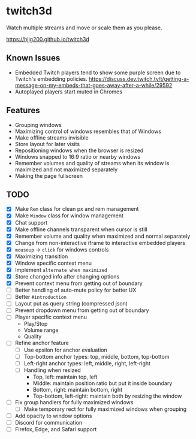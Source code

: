 # twitch3d

Watch multiple streams and move or scale them as you please.

https://hjjg200.github.io/twitch3d

## Known Issues

- Embedded Twitch players tend to show some purple screen due to Twitch's embedding policies. https://discuss.dev.twitch.tv/t/getting-a-message-on-my-embeds-that-goes-away-after-a-while/29592
- Autoplayed players start muted in Chromes

## Features

- Grouping windows
- Maximizing control of windows resembles that of Windows
- Make offline streams invisible
- Store layout for later visits
- Repositioning windows when the browser is resized
- Windows snapped to 16:9 ratio or nearby windows
- Remember volumes and quality of streams when its window is maximized and not maximized separately
- Making the page fullscreen

## TODO
- [x] Make `Rem` class for clean px and rem management
- [x] Make `Window` class for window management
- [x] Chat support
- [x] Make offline channels transparent when cursor is still
- [x] Remember volume and quality when maximized and normal separately
- [x] Change from non-interactive iframe to interactive embedded players
- [x] `mouseup` -> `click` for windows controls
- [x] Maximizing transition
- [x] Window specific context menu
- [x] Implement `alternate when maximized`
- [x] Store changed info after changing options
- [x] Prevent context menu from getting out of boundary
- [ ] Better handling of auto-mute policy for better UX
- [ ] Better `#introduction`
- [ ] Layout put as query string (compressed json)
- [ ] Prevent dropdown menu from getting out of boundary
- [ ] Player specific context menu
    - Play/Stop
    - Volume range
    - Quality
- [ ] Refine anchor feature
    - [ ] Use epsilon for anchor evaluation
    - [ ] Top-bottom anchor types: top, middle, bottom, top-bottom
    - [ ] Left-right anchor types: left, middle, right, left-right
    - [ ] Handling when resized
        - Top, left: maintain top, left
        - Middle: maintain position ratio but put it inside boundary
        - Bottom, right: maintain bottom, right
        - Top-bottom, left-right: maintain both by resizing the window
- [ ] Fix group handlers for fully maximized windows
    - [ ] Make temporary rect for fully maximized windows when grouping
- [ ] Add opacity to window options
- [ ] Discord for communication
- [ ] Firefox, Edge, and Safari support
